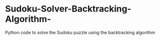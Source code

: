 # Sudoku-Solver-Backtracking-Algorithm-
Python code to solve the Sudoku puzzle using the backtracking algorithm
